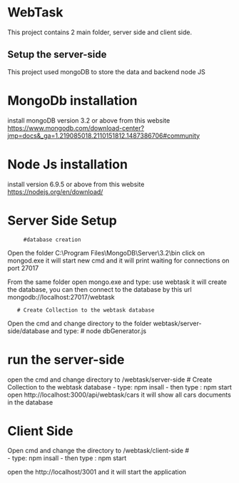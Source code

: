 # WebTask

This project contains 2 main folder, server side and client side.

Setup the server-side
---------------------

This project used mongoDB to store the data and backend node JS 

# MongoDb installation
install mongoDB version 3.2 or above from this website https://www.mongodb.com/download-center?jmp=docs&_ga=1.219085018.2110151812.1487386706#community


# Node Js installation

install version 6.9.5 or above from this website
https://nodejs.org/en/download/


# Server Side Setup
         
         #database creation
Open the folder C:\Program Files\MongoDB\Server\3.2\bin click on mongod.exe it will start new cmd and it will print waiting for connections on port 27017

From the same folder open mongo.exe and type:  use webtask
it will create the database, you can then connect to the database by this url  mongodb://localhost:27017/webtask

       
       # Create Collection to the webtask database

Open the cmd and change directory to the folder webtask/server-side/database and type:
       # node dbGenerator.js 

# run the server-side 

open the cmd and change directory to /webtask/server-side
           # Create Collection to the webtask database
      - type: npm insall
      - then type : npm start
open http://localhost:3000/api/webtask/cars it will show all cars documents in the database


# Client Side

Open cmd and change the directory to /webtask/client-side 
     #  
       - type: npm insall
      - then type : npm start
 
 open the http://localhost/3001 and it will start the application


